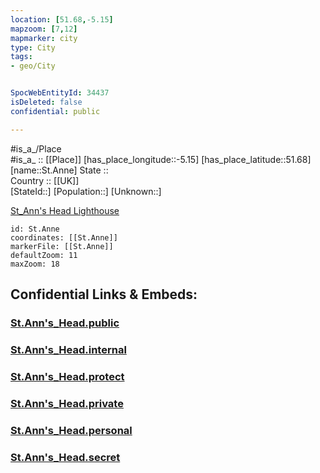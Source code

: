 ```yaml
---
location: [51.68,-5.15] 
mapzoom: [7,12] 
mapmarker: city 
type: City
tags:
- geo/City


SpocWebEntityId: 34437
isDeleted: false
confidential: public

---
```

#is_a_/Place  
#is_a_ :: [[Place]] 
[has_place_longitude::-5.15] 
[has_place_latitude::51.68] 
[name::St.Anne] 
State ::  
Country :: [[UK]]  
[StateId::] 
[Population::] 
[Unknown::] 

  
[St_Ann's Head Lighthouse](https://en.wikipedia.org/wiki/St_Ann%27s_Head_Lighthouse)

```leaflet
id: St.Anne
coordinates: [[St.Anne]] 
markerFile: [[St.Anne]] 
defaultZoom: 11 
maxZoom: 18
```


## Confidential Links & Embeds: 

### [St.Ann's_Head.public](/_public/\Earth\Continent\Europe\Europe~North\UK\Wales\counties~Wales\PembrokeshireSt.Ann's_Head.public.md) 

### [St.Ann's_Head.internal](/_internal/\Earth\Continent\Europe\Europe~North\UK\Wales\counties~Wales\PembrokeshireSt.Ann's_Head.internal.md) 

### [St.Ann's_Head.protect](/_protect/\Earth\Continent\Europe\Europe~North\UK\Wales\counties~Wales\PembrokeshireSt.Ann's_Head.protect.md) 

### [St.Ann's_Head.private](/_private/\Earth\Continent\Europe\Europe~North\UK\Wales\counties~Wales\PembrokeshireSt.Ann's_Head.private.md) 

### [St.Ann's_Head.personal](/_personal/\Earth\Continent\Europe\Europe~North\UK\Wales\counties~Wales\PembrokeshireSt.Ann's_Head.personal.md) 

### [St.Ann's_Head.secret](/_secret/\Earth\Continent\Europe\Europe~North\UK\Wales\counties~Wales\PembrokeshireSt.Ann's_Head.secret.md)

